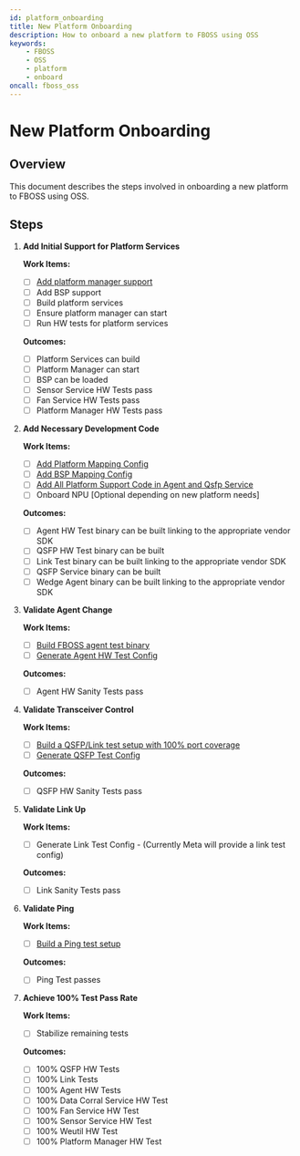 ```yaml
---
id: platform_onboarding
title: New Platform Onboarding
description: How to onboard a new platform to FBOSS using OSS
keywords:
    - FBOSS
    - OSS
    - platform
    - onboard
oncall: fboss_oss
---
```

# New Platform Onboarding

## Overview

This document describes the steps involved in onboarding a new platform to FBOSS using OSS.

## Steps

1. **Add Initial Support for Platform Services**

   **Work Items:**

   - [ ] [Add platform manager support](/docs/manuals/add_platform_manager_support/)
   - [ ] Add BSP support
   - [ ] Build platform services
   - [ ] Ensure platform manager can start
   - [ ] Run HW tests for platform services

   **Outcomes:**

   - [ ] Platform Services can build
   - [ ] Platform Manager can start
   - [ ] BSP can be loaded
   - [ ] Sensor Service HW Tests pass
   - [ ] Fan Service HW Tests pass
   - [ ] Platform Manager HW Tests pass

2. **Add Necessary Development Code**

   **Work Items:**

   - [ ] [Add Platform Mapping Config](https://facebook.github.io/fboss/docs/developing/platform_mapping/)
   - [ ] [Add BSP Mapping Config](https://facebook.github.io/fboss/docs/developing/bsp_mapping/)
   - [ ] [Add All Platform Support Code in Agent and Qsfp Service](https://facebook.github.io/fboss/docs/developing/new_platform_support/)
   - [ ] Onboard NPU [Optional depending on new platform needs]

   **Outcomes:**

   - [ ] Agent HW Test binary can be built linking to the appropriate vendor SDK
   - [ ] QSFP HW Test binary can be built
   - [ ] Link Test binary can be built linking to the appropriate vendor SDK
   - [ ] QSFP Service binary can be built
   - [ ] Wedge Agent binary can be built linking to the appropriate vendor SDK

3. **Validate Agent Change**

   **Work Items:**

   - [ ] [Build FBOSS agent test binary](https://facebook.github.io/fboss/docs/build/building_fboss_on_docker_containers/)
   - [ ] [Generate Agent HW Test Config](https://facebook.github.io/fboss/docs/build/packaging_and_running_fboss_hw_tests_on_switch/)

   **Outcomes:**

   - [ ] Agent HW Sanity Tests pass

4. **Validate Transceiver Control**

   **Work Items:**

   - [ ] [Build a QSFP/Link test setup with 100% port coverage](https://facebook.github.io/fboss/docs/testing/qsfp_and_link_test_topology/)
   - [ ] [Generate QSFP Test Config](https://facebook.github.io/fboss/docs/developing/qsfp_test_config/)

   **Outcomes:**

   - [ ] QSFP HW Sanity Tests pass

5. **Validate Link Up**

   **Work Items:**

   - [ ] Generate Link Test Config - (Currently Meta will provide a link test config)

   **Outcomes:**

   - [ ] Link Sanity Tests pass

6. **Validate Ping**

   **Work Items:**

   - [ ] [Build a Ping test setup](https://facebook.github.io/fboss/docs/testing/ping_test/)

   **Outcomes:**

   - [ ] Ping Test passes

7. **Achieve 100% Test Pass Rate**

   **Work Items:**

   - [ ] Stabilize remaining tests

   **Outcomes:**

   - [ ] 100% QSFP HW Tests
   - [ ] 100% Link Tests
   - [ ] 100% Agent HW Tests
   - [ ] 100% Data Corral Service HW Test
   - [ ] 100% Fan Service HW Test
   - [ ] 100% Sensor Service HW Test
   - [ ] 100% Weutil HW Test
   - [ ] 100% Platform Manager HW Test
